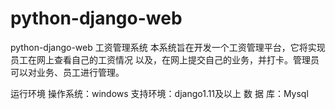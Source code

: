 # python-django-web
python-django-web 工资管理系统
本系统旨在开发一个工资管理平台，它将实现员工在网上查看自己的工资情况
以及，在网上提交自己的业务，并打卡。管理员可以对业务、员工进行管理。


运行环境
操作系统：windows
支持环境：django1.11及以上
数 据 库：Mysql
